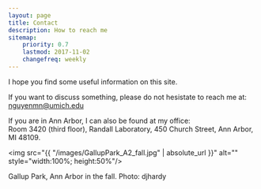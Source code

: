 ```yaml
---
layout: page
title: Contact
description: How to reach me
sitemap:
    priority: 0.7
    lastmod: 2017-11-02
    changefreq: weekly
---
```


I hope you find some useful information on this site.

If you want to discuss something, please do not hesistate to reach me at: <a href="mailto:nguyenmn@umich.edu">nguyenmn@umich.edu</a>

If you are in Ann Arbor, I can also be found at my office:</br>
Room 3420 (third floor), Randall Laboratory, 450 Church Street, Ann Arbor, MI 48109.

<span class="image center"><img src="{{ "/images/GallupPark_A2_fall.jpg" | absolute_url }}" alt="" style="width:100%; height:50%"/></span>

Gallup Park, Ann Arbor in the fall. Photo: djhardy
